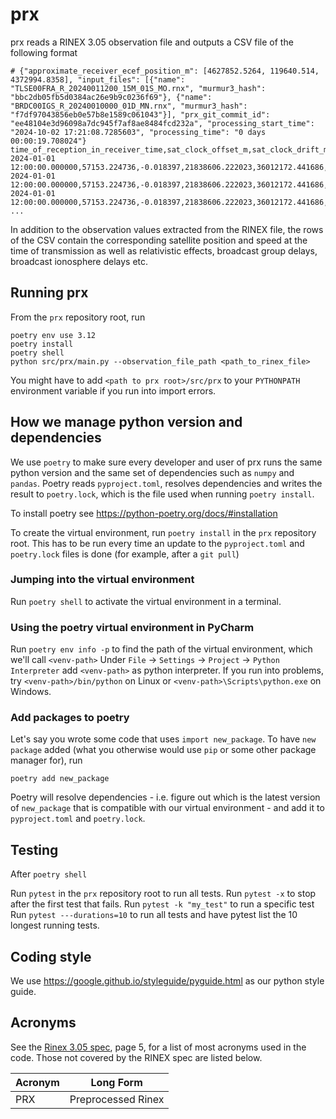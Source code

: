 # prx

prx reads a RINEX 3.05 observation file and outputs a CSV file of the following format


```
# {"approximate_receiver_ecef_position_m": [4627852.5264, 119640.514, 4372994.8358], "input_files": [{"name": "TLSE00FRA_R_20240011200_15M_01S_MO.rnx", "murmur3_hash": "bbc2db05fb5d0384ac26e9b9c0236f69"}, {"name": "BRDC00IGS_R_20240010000_01D_MN.rnx", "murmur3_hash": "f7df97043856eb0e57b8e1589c061043"}], "prx_git_commit_id": "ee48104e3d96098a7dc945f7af8ae8484fcd232a", "processing_start_time": "2024-10-02 17:21:08.7285603", "processing_time": "0 days 00:00:19.708024"}
time_of_reception_in_receiver_time,sat_clock_offset_m,sat_clock_drift_mps,sat_pos_x_m,sat_pos_y_m,sat_pos_z_m,sat_vel_x_mps,sat_vel_y_mps,sat_vel_z_mps,ephemeris_hash,frequency_slot,relativistic_clock_effect_m,sagnac_effect_m,tropo_delay_m,sat_code_bias_m,carrier_frequency_hz,iono_delay_m,sat_elevation_deg,sat_azimuth_deg,rnx_obs_identifier,C_obs_m,D_obs_hz,L_obs_cycles,LLI,S_obs_dBHz,constellation,prn
2024-01-01 12:00:00.000000,57153.224736,-0.018397,21838606.222023,36012172.441686,-1479022.231769,-3.184508,4.675864,-0.920381,2245131395643944762,1.000000,-0.668490,-39.902407,10.053189,0.149896,1561098000.000000,-15.044328,13.082414,115.281248,2I,40176280.391000,-14.730000,209208378.723000,,35.400000,C,05
2024-01-01 12:00:00.000000,57153.224736,-0.018397,21838606.222023,36012172.441686,-1479022.231769,-3.184508,4.675864,-0.920381,2245131395643944762,1.000000,-0.668490,-39.902407,10.053189,0.000000,1268520000.000000,-22.784446,13.082414,115.281248,6I,40176273.273000,-11.969000,169998932.830000,,36.900000,C,05
2024-01-01 12:00:00.000000,57153.224736,-0.018397,21838606.222023,36012172.441686,-1479022.231769,-3.184508,4.675864,-0.920381,2245131395643944762,1.000000,-0.668490,-39.902407,10.053189,-2.728111,1207140000.000000,-25.160417,13.082414,115.281248,7I,40176276.934000,-11.391000,161773185.396000,,38.400000,C,05
...
```

In addition to the observation values extracted from the RINEX file, the rows of the CSV contain the corresponding satellite position and speed at the time of transmission as well as relativistic effects, broadcast group delays, broadcast ionosphere delays etc.

## Running prx
From the `prx` repository root, run

```
poetry env use 3.12
poetry install
poetry shell
python src/prx/main.py --observation_file_path <path_to_rinex_file> 
```

You might have to add `<path to prx root>/src/prx` to your `PYTHONPATH` environment variable if you run 
into import errors.

## How we manage python version and dependencies
We use `poetry` to make sure every developer and user of prx runs the same python version
and the same set of dependencies such as `numpy` and `pandas`. Poetry reads `pyproject.toml`, 
resolves dependencies and writes the result to `poetry.lock`, which is the file used when running
`poetry install`.

To install poetry see https://python-poetry.org/docs/#installation

To create the virtual environment, run
`poetry install` in the `prx` repository root. This has to be run every time an update to the `pyproject.toml` and `poetry.lock`
files is done (for example, after a `git pull`)

### Jumping into the virtual environment
Run `poetry shell` to activate the virtual environment in a terminal.

### Using the poetry virtual environment in PyCharm
Run `poetry env info -p` to find the path of the virtual environment, which we'll call `<venv-path>`
Under `File` -> `Settings` -> `Project` -> `Python Interpreter` add `<venv-path>` as python interpreter.
If you run into problems, try `<venv-path>/bin/python` on Linux or `<venv-path>\Scripts\python.exe` on Windows.

### Add packages to poetry
Let's say you wrote some code that uses `import new_package`. To have `new package` added (what you otherwise
 would use `pip` or some other package manager for), run

`poetry add new_package`

Poetry will resolve dependencies - i.e. figure out which is the latest version of `new_package` that is compatible with 
our virtual environment - and add it to `pyproject.toml` and `poetry.lock`.

## Testing
After `poetry shell`

Run `pytest` in the `prx` repository root to run all tests.
Run `pytest -x` to stop after the first test that fails.
Run `pytest -k "my_test"` to run a specific test
Run `pytest ---durations=10` to run all tests and have pytest list the 10 longest running tests.

## Coding style
We use https://google.github.io/styleguide/pyguide.html as our python style guide.

## Acronyms
See the [Rinex 3.05 spec](https://files.igs.org/pub/data/format/rinex305.pdf), page 5, for a list of most acronyms used in the code. Those not covered by the RINEX spec are listed below.

| Acronym      | Long Form|
| ----------- | ----------- |
| PRX      | Preprocessed Rinex       |
